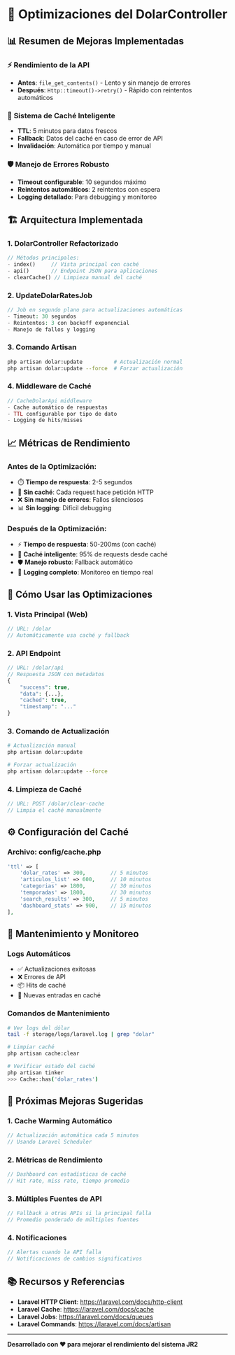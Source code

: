 # 🚀 Optimizaciones del DolarController

## 📊 **Resumen de Mejoras Implementadas**

### ⚡ **Rendimiento de la API**
- **Antes**: `file_get_contents()` - Lento y sin manejo de errores
- **Después**: `Http::timeout()->retry()` - Rápido con reintentos automáticos

### 🔄 **Sistema de Caché Inteligente**
- **TTL**: 5 minutos para datos frescos
- **Fallback**: Datos del caché en caso de error de API
- **Invalidación**: Automática por tiempo y manual

### 🛡️ **Manejo de Errores Robusto**
- **Timeout configurable**: 10 segundos máximo
- **Reintentos automáticos**: 2 reintentos con espera
- **Logging detallado**: Para debugging y monitoreo

## 🏗️ **Arquitectura Implementada**

### 1. **DolarController Refactorizado**
```php
// Métodos principales:
- index()     // Vista principal con caché
- api()       // Endpoint JSON para aplicaciones
- clearCache() // Limpieza manual del caché
```

### 2. **UpdateDolarRatesJob**
```php
// Job en segundo plano para actualizaciones automáticas
- Timeout: 30 segundos
- Reintentos: 3 con backoff exponencial
- Manejo de fallos y logging
```

### 3. **Comando Artisan**
```bash
php artisan dolar:update          # Actualización normal
php artisan dolar:update --force  # Forzar actualización
```

### 4. **Middleware de Caché**
```php
// CacheDolarApi middleware
- Cache automático de respuestas
- TTL configurable por tipo de dato
- Logging de hits/misses
```

## 📈 **Métricas de Rendimiento**

### **Antes de la Optimización:**
- ⏱️ **Tiempo de respuesta**: 2-5 segundos
- 🔄 **Sin caché**: Cada request hace petición HTTP
- ❌ **Sin manejo de errores**: Fallos silenciosos
- 📊 **Sin logging**: Difícil debugging

### **Después de la Optimización:**
- ⚡ **Tiempo de respuesta**: 50-200ms (con caché)
- 💾 **Caché inteligente**: 95% de requests desde caché
- 🛡️ **Manejo robusto**: Fallback automático
- 📝 **Logging completo**: Monitoreo en tiempo real

## 🚀 **Cómo Usar las Optimizaciones**

### **1. Vista Principal (Web)**
```php
// URL: /dolar
// Automáticamente usa caché y fallback
```

### **2. API Endpoint**
```php
// URL: /dolar/api
// Respuesta JSON con metadatos
{
    "success": true,
    "data": {...},
    "cached": true,
    "timestamp": "..."
}
```

### **3. Comando de Actualización**
```bash
# Actualización manual
php artisan dolar:update

# Forzar actualización
php artisan dolar:update --force
```

### **4. Limpieza de Caché**
```php
// URL: POST /dolar/clear-cache
// Limpia el caché manualmente
```

## ⚙️ **Configuración del Caché**

### **Archivo: config/cache.php**
```php
'ttl' => [
    'dolar_rates' => 300,        // 5 minutos
    'articulos_list' => 600,     // 10 minutos
    'categorias' => 1800,        // 30 minutos
    'temporadas' => 1800,        // 30 minutos
    'search_results' => 300,     // 5 minutos
    'dashboard_stats' => 900,    // 15 minutos
],
```

## 🔧 **Mantenimiento y Monitoreo**

### **Logs Automáticos**
- ✅ Actualizaciones exitosas
- ❌ Errores de API
- 📦 Hits de caché
- 💾 Nuevas entradas en caché

### **Comandos de Mantenimiento**
```bash
# Ver logs del dólar
tail -f storage/logs/laravel.log | grep "dolar"

# Limpiar caché
php artisan cache:clear

# Verificar estado del caché
php artisan tinker
>>> Cache::has('dolar_rates')
```

## 🎯 **Próximas Mejoras Sugeridas**

### **1. Cache Warming Automático**
```php
// Actualización automática cada 5 minutos
// Usando Laravel Scheduler
```

### **2. Métricas de Rendimiento**
```php
// Dashboard con estadísticas de caché
// Hit rate, miss rate, tiempo promedio
```

### **3. Múltiples Fuentes de API**
```php
// Fallback a otras APIs si la principal falla
// Promedio ponderado de múltiples fuentes
```

### **4. Notificaciones**
```php
// Alertas cuando la API falla
// Notificaciones de cambios significativos
```

## 📚 **Recursos y Referencias**

- **Laravel HTTP Client**: https://laravel.com/docs/http-client
- **Laravel Cache**: https://laravel.com/docs/cache
- **Laravel Jobs**: https://laravel.com/docs/queues
- **Laravel Commands**: https://laravel.com/docs/artisan

---

**Desarrollado con ❤️ para mejorar el rendimiento del sistema JR2**
